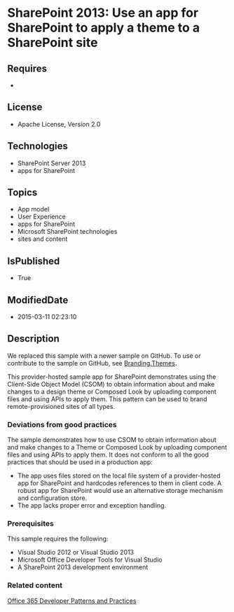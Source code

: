 # SharePoint 2013: Use an app for SharePoint to apply a theme to a SharePoint site
## Requires
* 
## License
* Apache License, Version 2.0
## Technologies
* SharePoint Server 2013
* apps for SharePoint
## Topics
* App model
* User Experience
* apps for SharePoint
* Microsoft SharePoint technologies
* sites and content
## IsPublished
* True
## ModifiedDate
* 2015-03-11 02:23:10
## Description

<p>We replaced this sample with a newer sample on GitHub. To use or contribute to the sample on GitHub, see
<a href="https://github.com/Lauragra/PnP/tree/master/Samples/Provisioning.OnPrem.Async">
Branding.Themes</a><strong>.</strong></p>
<p>This provider-hosted sample app for SharePoint demonstrates using the Client-Side Object Model (CSOM) to obtain information about and make changes to a design theme or Composed Look by uploading component files and using APIs to apply them. This pattern
 can be used to brand remote-provisioned sites of all types.</p>
<h3>Deviations from good practices</h3>
<p>The sample demonstrates how to use CSOM to obtain information about and make changes to a Theme or Composed Look by uploading component files and using APIs to apply them. It does not conform to all the good practices that should be used in a production
 app:</p>
<ul>
<li>The app uses files stored on the local file system of a provider-hosted app for SharePoint and hardcodes references to them in client code. A robust app for SharePoint would use an alternative storage mechanism and configuration store.
</li><li>The app lacks proper error and exception handling.&nbsp; </li></ul>
<h3>Prerequisites</h3>
<p>This sample requires the following:</p>
<ul>
<li>Visual Studio 2012 or Visual Studio 2013 </li><li>Microsoft Office Developer Tools for Visual Studio </li><li>A SharePoint 2013 development environment </li></ul>
<h3>Related content</h3>
<p><a href="https://github.com/OfficeDev/PnP/tree/master/Samples/Core.DataStorageModels">Office 365 Developer Patterns and Practices</a></p>
